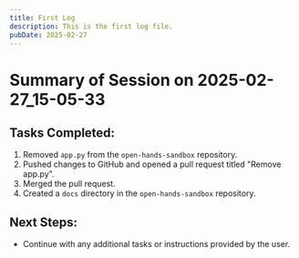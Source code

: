 ```yaml
---
title: First Log
description: This is the first log file.
pubDate: 2025-02-27
---
```

# Summary of Session on 2025-02-27_15-05-33
## Tasks Completed:
1. Removed `app.py` from the `open-hands-sandbox` repository.
2. Pushed changes to GitHub and opened a pull request titled "Remove app.py".
3. Merged the pull request.
4. Created a `docs` directory in the `open-hands-sandbox` repository.

## Next Steps:
- Continue with any additional tasks or instructions provided by the user.